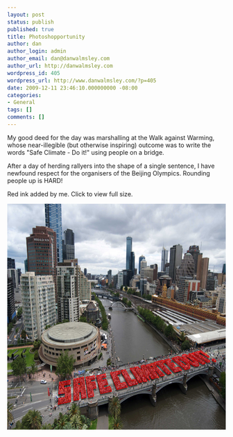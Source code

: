 ```yaml
---
layout: post
status: publish
published: true
title: Photoshopportunity
author: dan
author_login: admin
author_email: dan@danwalmsley.com
author_url: http://danwalmsley.com
wordpress_id: 405
wordpress_url: http://www.danwalmsley.com/?p=405
date: 2009-12-11 23:46:10.000000000 -08:00
categories:
- General
tags: []
comments: []
---
```

My good deed for the day was marshalling at the Walk against Warming, whose near-illegible (but otherwise inspiring) outcome was to write the words "Safe Climate - Do it!" using people on a bridge.
<p style="text-align: left;">After a day of herding rallyers into the shape of a single sentence, I have newfound respect for the organisers of the Beijing Olympics. Rounding people up is HARD!</p>
<p style="text-align: left;">Red ink added by me. Click to view full size.</p>
<p style="text-align: left;"><a href="/wp-content/uploads/2009/12/safeclimate_waw09.jpg"><img class="aligncenter size-full wp-image-406" title="safeclimate_waw09" src="/wp-content/uploads/2009/12/safeclimate_waw09.jpg" alt="safeclimate_waw09" width="784" height="521" /></a></p>
